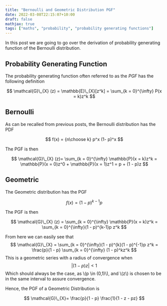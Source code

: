 ```yaml
---
title: "Bernoulli and Geometric Distribution PGF"
date: 2022-03-08T22:15:07+10:00
draft: false
mathjax: true
tags: ["maths", "probability", "probability generating functions"]
---
```


In this post we are going to go over the derivation of probability generating 
function of the Bernoulli distribution. 

## Probability Generating Function 

The probability generating function often referred to as the *PGF* has the following definition 

$$ \mathcal{G}\_{X} (z) = \mathbb{E}\_{X}[z^k] = \sum_{k = 0}^{\infty} P(x = k)z^k $$

## Bernoulli

As can be recalled from previous posts, the Bernoulli distribution has the PDF 

$$
f(x) = {n\choose k} p^x (1- p)^x
$$

The PGF is then 

$$
 \mathcal{G}\_{X} (z)= \sum_{k = 0}^{\infty}  \mathbb{P}(x = k)z^k = \mathbb{P}(x = 0)z^0 + \mathbb{P}(x = 1)z^1 = p + (1 - p)z  
$$


## Geometric

The Geometric distribution has the PGF 

$$
f(x) = (1 - p)^{k-1}p
$$

The PGF is then 

$$
 \mathcal{G}\_{X} (z) =   \sum_{k = 0}^{\infty} \mathbb{P}(x = k)z^k =  \sum_{k = 0}^{\infty}(1 - p)^{k-1}p z^k   
$$

From here we can easily see that 
$$
 \mathcal{G}\_{X} = \sum_{k = 0}^{\infty}(1 - p)^{k}(1 - p)^{-1}p z^k = \frac{p}{1 - p} \sum_{k = 0}^{\infty} (1 - p)^kz^k
$$
This is a geometric series with a radius of convergence when $$|(1 - p)z| < 1$$
Which should always be the case, as \\(p \in (0,1)\\), and \\(z\\) is chosen 
to be in the same interval to assure convergence.


Hence, the PGF of a Geometric Distribution is 

$$
 \mathcal{G}\_{X}=   \frac{p}{1 - p} \frac{1}{1  - z - pz}  
$$




